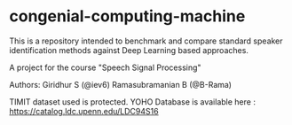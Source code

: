 # congenial-computing-machine
This is a repository intended to benchmark and compare standard speaker identification methods against Deep Learning based approaches.

A project for the course "Speech Signal Processing"

Authors:
Giridhur S (@iev6)
Ramasubramanian B (@B-Rama)


TIMIT dataset used is protected. 
YOHO Database is available here : https://catalog.ldc.upenn.edu/LDC94S16
